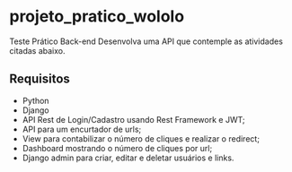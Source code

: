# projeto_pratico_wololo

Teste Prático Back-end
Desenvolva uma API que contemple as atividades citadas abaixo.
## Requisitos
- Python
- Django
- API Rest de Login/Cadastro usando Rest Framework e JWT;
- API para um encurtador de urls;
- View para contabilizar o número de cliques e realizar o redirect;
- Dashboard mostrando o número de cliques por url;
- Django admin para criar, editar e deletar usuários e links.
